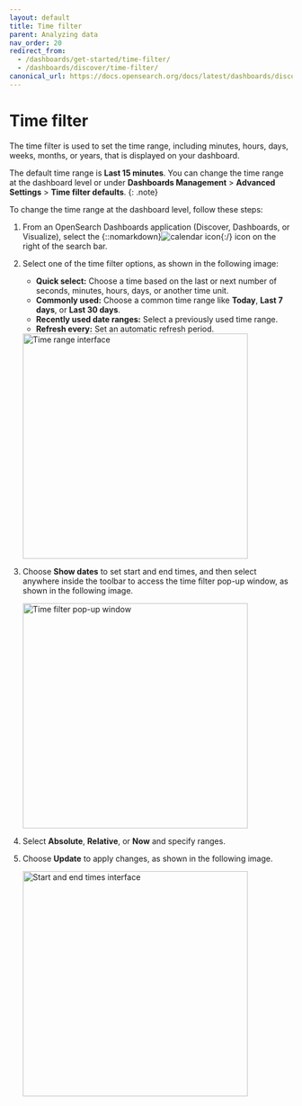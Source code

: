 ```yaml
---
layout: default
title: Time filter
parent: Analyzing data
nav_order: 20
redirect_from:
  - /dashboards/get-started/time-filter/
  - /dashboards/discover/time-filter/
canonical_url: https://docs.opensearch.org/docs/latest/dashboards/discover/time-filter/
---
```


# Time filter

The time filter is used to set the time range, including minutes, hours, days, weeks, months, or years, that is displayed on your dashboard.

The default time range is **Last 15 minutes**. You can change the time range at the dashboard level or under **Dashboards Management** > **Advanced Settings** > **Time filter defaults**. 
{: .note}

To change the time range at the dashboard level, follow these steps:

1. From an OpenSearch Dashboards application (Discover, Dashboards, or Visualize), select the {::nomarkdown}<img src="{{site.url}}{{site.baseurl}}/images/icons/calendar-icon.png" class="inline-icon" alt="calendar icon"/>{:/} icon on the right of the search bar.
2. Select one of the time filter options, as shown in the following image:
   - **Quick select:** Choose a time based on the last or next number of seconds, minutes, hours, days, or another time unit. 
   - **Commonly used:** Choose a common time range like **Today**, **Last 7 days**, or **Last 30 days**. 
   - **Recently used date ranges:** Select a previously used time range.
   - **Refresh every:** Set an automatic refresh period.

    <img src="{{site.url}}{{site.baseurl}}/images/dashboards/time-range.png" alt="Time range interface" width="400"/>

3. Choose **Show dates** to set start and end times, and then select anywhere inside the toolbar to access the time filter pop-up window, as shown in the following image.

   <img src="{{site.url}}{{site.baseurl}}/images/dashboards/time-filter-popup.png" alt="Time filter pop-up window" width="400"/>

4. Select **Absolute**, **Relative**, or **Now** and specify ranges.
5. Choose **Update** to apply changes, as shown in the following image.

   <img src="{{site.url}}{{site.baseurl}}/images/dashboards/start-end-time.png" alt="Start and end times interface" width="400"/>
